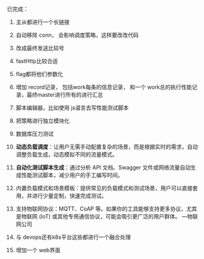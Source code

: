 已完成：
1. 主从都进行一个长链接


1. 自动移除 conn， 会影响调度策略，这样要改改代码
2. 改成最终发送比较号
3. fastHttp比较合适
4. flag都将他们参数化
5. 增加 record记录， 包括work每条的信息记录，
和一个 work总的执行性能记录，最终master进行所有的进行汇总
6. 脚本编辑器，比如使用 js语言去写性能测试脚本
7. 把策略进行独立模块化
8. 数据库压力测试
9. **动态负载调度**：让用户无需手动配置复杂的场景，而是根据实时的需求，自动调整负载生成，动态模拟不同的流量模式。
10. **自动化测试脚本生成**：通过分析 API 文档、Swagger 文件或网络流量自动生成性能测试脚本，减少用户的手工编写时间。
11. 内置负载模式和场景模板：提供常见的负载模式和测试场景，用户可以直接套用，并进行少量定制，快速完成测试。
12. 支持物联网协议：MQTT、CoAP 等。如果你的工具能够支持更多协议，尤其是物联网 (IoT) 或其他专用通信协议，可能会吸引更广泛的用户群体。   —物联网公司
13. 与 devops还有k8s平台这些都进行一个融合处理
14. 增加一个 web界面